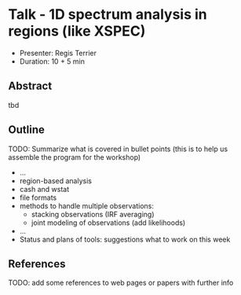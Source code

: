 # Talk - 1D spectrum analysis in regions (like XSPEC)

* Presenter: Regis Terrier
* Duration: 10 + 5 min

## Abstract

tbd

## Outline

TODO: Summarize what is covered in bullet points
(this is to help us assemble the program for the workshop)

* ...
* region-based analysis
* cash and wstat
* file formats
* methods to handle multiple observations:
  * stacking observations (IRF averaging)
  * joint modeling of observations (add likelihoods)
* ...
* Status and plans of tools: suggestions what to work on this week

## References

TODO: add some references to web pages or papers with further info
